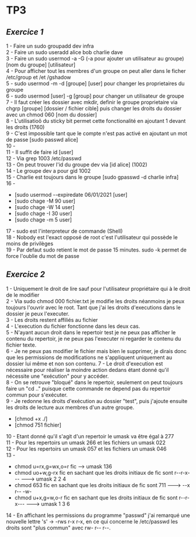 # TP3
## _Exercice 1_

1 - Faire un sudo groupadd dev infra  
2 - Faire un sudo useradd alice bob charlie dave  
3 - Faire un sudo usermod -a -G (-a pour ajouter un utilisateur au groupe) [nom du groupe] [utilisateur]  
4 - Pour afficher tout les membres d'un groupe on peut aller dans le ficher /etc/group et /et /gshadow  
5 - sudo usermod -m -d [groupe] [user] pour changer les proprietaires du groupe  
6 - sudo usermod [user] -g [group] pour changer un utilisateur de groupe  
7 - Il faut créer les dossier avec mkdir, definir le groupe proprietaire via chgrp [groupe] [dossier / fichier cible] puis changer les droits du dossier avec un chmod 060 [nom du dossier]  
8 - L'utilisatioô du sticky bit permet cette fonctionalité en ajoutant 1 devant les droits (1760)  
9 - C'est impossible tant que le compte n'est pas activé en ajoutant un mot de passe [sudo passwd alice]  
10 -   
11 - Il suffit de faire id [user]  
12 - Via grep 1003 /etc/passwd  
13 - On peut trouver l'id du groupe dev via [id alice] (1002)  
14 - Le groupe dev a pour gid 1002  
15 - Charlie est toujours dans le groupe [sudo gpasswd -d charlie infra]  
16 -
- [sudo usermod --expiredate 06/01/2021 [user]
- [sudo chage -M 90 user]
- [sudo chage -W 14 user]
- [sudo chage -I 30 user]
- [sudo chage -m 5 user]

17 - sudo est l'interpreteur de commande (Shell)  
18 - Nobody est l'exact opposé de root c'est l'utilisateur qui possède le moins de privilèges  
19 - Par defaut sudo retient le mot de passe 15 minutes. sudo -k permet de force l'oublie du mot de passe   

## _Exercice 2_

1 - Uniquement le droit de lire sauf pour l'utilisateur propriétaire qui à le droit de le modifier   
2 - Via sudo chmod 000 fichier.txt je modifie les droits néanmoins je peux toujours l'ouvrir avec le root. Tant que j'ai les droits d'executions dans le dossier je peux l'executer.  
3 - Les droits restent affiliés au fichier  
4 - L'execution du fichier fonctionne dans les deux cas.  
5 - N'ayant aucun droit dans le repertoir test je ne peux pas afficher le contenu du repertoir, je ne peux pas l'executer ni regarder le contenu du fichier texte.  
6 - Je ne peux pas modifier le fichier mais bien le supprimer, je dirais donc que les permissions de modifications ne s'appliquent uniquement au dossier lui même et non son contenu.
7 - Le droit d'execution est nécessaire pour réaliser la moindre action dedans étant donné qu'il nécessite une "exécution" pour y accéder.  
8 - On se retrouve "bloqué" dans le repertoir, seulement on peut toujours faire un "cd .." puisque cette commande ne depend pas du repertoir commun pour s'exécuter.  
9 - Je redonne les droits d'exécution au dossier "test", puis j'ajoute ensuite les droits de lecture aux membres d'un autre groupe.
- [chmod +x ./]
- [chmod 751 fichier]  

10 - Etant donné qu'il s'agit d'un repertoir le umask va être égal à 277  
11 - Pour les repertoirs un umask 266 et les fichiers un umask 022  
12 - Pour les repertoirs un umask 057 et les fichiers un umask 046  
13 -  
- chmod u=rx,g=wx,o=r fic  -->  umask 136  
- chmod uo+w,g-rx fic en sachant que les droits initiaux de fic sont r--r-x---  ---> umask 2 2 4  
- chmod 653 fic en sachant que les droits initiaux de fic sont 711  ---> --x r-- -w-  
- chmod u+x,g=w,o-r fic en sachant que les droits initiaux de fic sont r--r-x---  ---> umask 1 3 6  

14 - En affichant les permissions du programme "passwd" j'ai remarqué une nouvelle lettre 's' -> -rws r-x r-x, en ce qui concerne le /etc/passwd les droits sont "plus commun" avec rw- r-- r--.   


